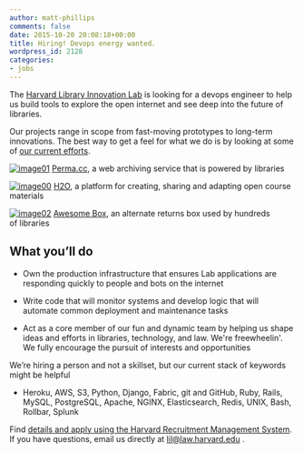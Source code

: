 ```yaml
---
author: matt-phillips
comments: false
date: 2015-10-20 20:08:18+00:00
title: Hiring! Devops energy wanted.
wordpress_id: 2128
categories:
- jobs
---
```


The [Harvard Library Innovation Lab](http://librarylab.law.harvard.edu/) is looking for a devops engineer to help us build tools to explore the open internet and see deep into the future of libraries.

Our projects range in scope from fast-moving prototypes to long-term innovations. The best way to get a feel for what we do is by looking at some of [our current efforts](http://librarylab.law.harvard.edu/projects).

[![image01](http://librarylab.law.harvard.edu/blog/wp-content/uploads/2015/10/image01.png)](http://librarylab.law.harvard.edu/blog/wp-content/uploads/2015/10/image01.png)
[Perma.cc](http://perma.cc), a web archiving service that is powered by libraries

[![image00](http://librarylab.law.harvard.edu/blog/wp-content/uploads/2015/10/image00.png)](http://librarylab.law.harvard.edu/blog/wp-content/uploads/2015/10/image00.png)
[H2O](https://h2o.law.harvard.edu/), a platform for creating, sharing and adapting open course materials

[![image02](http://librarylab.law.harvard.edu/blog/wp-content/uploads/2015/10/image02.png)](http://librarylab.law.harvard.edu/blog/wp-content/uploads/2015/10/image02.png)
[Awesome Box](http://awesomebox.io), an alternate returns box used by hundreds of libraries

## What you’ll do

  * Own the production infrastructure that ensures Lab applications are responding quickly to people and bots on the internet

  *  Write code that will monitor systems and develop logic that will automate common deployment and maintenance tasks

  *  Act as a core member of our fun and dynamic team by helping us shape ideas and efforts in libraries, technology, and law. We're freewheelin'. We fully encourage the pursuit of interests and opportunities

We’re hiring a person and not a skillset, but our current stack of keywords might be helpful

  *  Heroku, AWS, S3, Python, Django, Fabric, git and GitHub, Ruby, Rails, MySQL, PostgreSQL, Apache, NGINX, Elasticsearch, Redis, UNIX, Bash, Rollbar, Splunk


Find [details and apply using the Harvard Recruitment Management System](https://sjobs.brassring.com/tgwebhost/jobdetails.aspx?jobId=1173201&PartnerId=25240&SiteId=5341&type=mail). If you have questions, email us directly at [lil@law.harvard.edu](mailto:lil@law.harvard.edu) .
